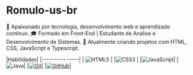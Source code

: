 # Romulo-us-br

🎯 Apaixonado por tecnologia, desenvolvimento web e aprendizado contínuo.
🎓 Formado em Front-End | Estudante de Análise e Desenvolvimento de Sistemas.
🚀 Atualmente criando projetos com HTML, CSS, JavaScript e Typescript.

|Habilidades|
|----------  -----|
| ![HTML5](https://img.shields.io/badge/HTML-000?style=for-the-badge&logo=html5&logoColor=30A3DC) |
|![CSS3](https://img.shields.io/badge/CSS3-000?style=for-the-badge&logo=css3&logoColor=E94D5F) |
|![JavaScript](https://img.shields.io/badge/JavaScript-000?style=for-the-badge&logo=javascript&logoColor=30A3DC)|
|![Java](https://img.shields.io/badge/Java-000?style=for-the-badge&logo=java&logoColor=30A3DC)|
|[![Git](https://img.shields.io/badge/Git-000?style=for-the-badge&logo=git&logoColor=E94D5F)]()|
|[![GitHub](https://img.shields.io/badge/GitHub-000?style=for-the-badge&logo=github&logoColor=30A3DC)]()|
